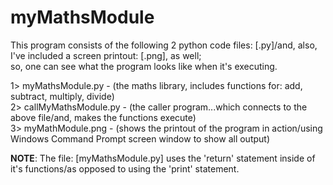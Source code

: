 # myMathsModule

This program consists of the following 2 python code files: [.py]/and, also, I've included a screen printout: [.png], as well;  
so, one can see what the program looks like when it's executing.  

1> myMathsModule.py -        (the maths library, includes functions for: add, subtract, multiply, divide)  
2> callMyMathsModule.py -    (the caller program...which connects to the above file/and, makes the functions execute)  
3> myMathModule.png -        (shows the printout of the program in action/using Windows Command Prompt screen window to show all output)  

**NOTE**: The file: [myMathsModule.py] uses the 'return' statement inside of it's functions/as opposed to using the 'print' statement.  

